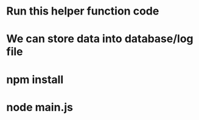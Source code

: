 # Run this helper function code

# We can store data into database/log file

# npm install

# node main.js